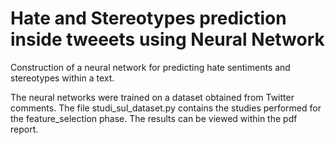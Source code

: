 # Hate and Stereotypes prediction inside tweeets using Neural Network

Construction of a neural network for predicting hate sentiments and stereotypes within a text.

The neural networks were trained on a dataset obtained from Twitter comments. The file studi_sul_dataset.py contains the studies performed for the feature_selection phase. The results can be viewed within the pdf report.
